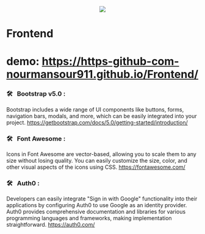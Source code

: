 <p align="center">
  <a href="https://github.com/DenverCoder1/readme-typing-svg"><img src="https://readme-typing-svg.herokuapp.com/?lines=E-Gem%20Front%20End&font=Fira%20Code&center=true&width=440&height=45&color=f75c7e&vCenter=true&size=22"></a>
</p> 

# Frontend
# demo: https://https-github-com-nourmansour911.github.io/Frontend/

### 🛠 &nbsp; Bootstrap v5.0 :
 Bootstrap includes a wide range of UI components like buttons, forms, navigation bars, modals, and more, which can be easily integrated into your project.
 https://getbootstrap.com/docs/5.0/getting-started/introduction/

 ### 🛠 &nbsp; Font Awesome :
 Icons in Font Awesome are vector-based, allowing you to scale them to any size without losing quality.
 You can easily customize the size, color, and other visual aspects of the icons using CSS.
 https://fontawesome.com/

### 🛠 &nbsp; Auth0 :
Developers can easily integrate "Sign in with Google" functionality into their applications by configuring Auth0 to use Google as an identity provider. Auth0 provides comprehensive documentation and libraries for various programming languages and frameworks, making implementation straightforward.
https://auth0.com/

